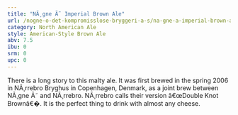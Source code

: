 ```yaml
---
title: "NÃ¸gne Ã˜ Imperial Brown Ale"
url: /nogne-o-det-kompromisslose-bryggeri-a-s/na-gne-a-imperial-brown-ale/
category: North American Ale
style: American-Style Brown Ale
abv: 7.5
ibu: 0
srm: 0
upc: 0
---
```

There is a long story to this malty ale.  It was first brewed in the spring 2006 in NÃ¸rrebro Bryghus in Copenhagen, Denmark, as a joint brew between NÃ¸gne Ã˜ and NÃ¸rrebro.  NÃ¸rrebro calls their version â€œDouble Knot Brownâ€�.  It is the perfect thing to drink with almost any cheese.
